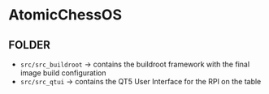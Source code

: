 # AtomicChessOS

## FOLDER

* `src/src_buildroot` -> contains the buildroot framework with the final image build configuration
* `src/src_qtui` -> contains the QT5 User Interface for the RPI on the table
